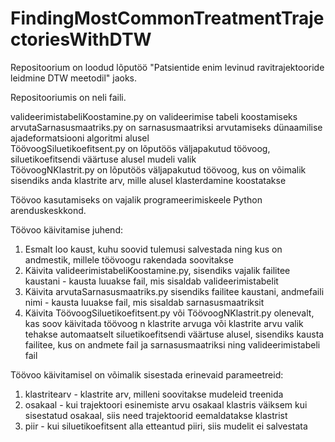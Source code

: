 # FindingMostCommonTreatmentTrajectoriesWithDTW
Repositoorium on loodud lõputöö "Patsientide enim levinud ravitrajektooride leidmine DTW meetodil" jaoks. 

Repositooriumis on neli faili.

valideerimistabeliKoostamine.py on valideerimise tabeli koostamiseks <br />
arvutaSarnasusmaatriks.py on sarnasusmaatriksi arvutamiseks dünaamilise ajadeformatsiooni algoritmi alusel <br />
TöövoogSiluetikoefitsent.py on lõputöös väljapakutud töövoog, siluetikoefitsendi väärtuse alusel mudeli valik <br />
TöövoogNKlastrit.py on lõputöös väljapakutud töövoog, kus on võimalik sisendiks anda klastrite arv, mille alusel klasterdamine koostatakse <br />

Töövoo kasutamiseks on vajalik programeerimiskeele Python arenduskeskkond. <br />

Töövoo käivitamise juhend:
1. Esmalt loo kaust, kuhu soovid tulemusi salvestada ning kus on andmestik, millele töövoogu rakendada soovitakse
2. Käivita valideerimistabeliKoostamine.py, sisendiks vajalik failitee kaustani - kausta luuakse fail, mis sisaldab valideerimistabelit
3. Käivita arvutaSarnasusmaatriks.py sisendiks failitee kaustani, andmefaili nimi - kausta luuakse fail, mis sisaldab sarnasusmaatriksit
4. Käivita TöövoogSiluetikoefitsent.py või TöövoogNKlastrit.py olenevalt, kas soov käivitada töövoog n klastrite arvuga 
   või klastrite arvu valik tehakse automaatselt siluetikoefitsendi väärtuse alusel, sisendiks kausta failitee, kus on andmete fail ja sarnasusmaatriksi ning      valideerimistabeli fail
   
Töövoo käivitamisel on võimalik sisestada erinevaid parameetreid:
1. klastritearv - klastrite arv, milleni soovitakse mudeleid treenida
2. osakaal - kui trajektoori esinemiste arvu osakaal klastris väiksem kui sisestatud osakaal, siis need trajektoorid eemaldatakse klastrist
3. piir - kui siluetikoefitsent alla etteantud piiri, siis mudelit ei salvestata
   
